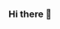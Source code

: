### Hi there 👋

<!--
**Rohini321Nimje123/Rohini321Nimje123** is a ✨ _special_ ✨ repository because its `README.md` (this file) appears on your GitHub profile.

Here are some ideas to get you started:

- 🔭 I’m currently working on ...
- 🌱 I’m currently learning ...
- 👯 I’m looking to collaborate on ...
- 🤔 I’m looking for help with ...
- 💬 Ask me about ...
- 📫 How to reach me: ...
- 😄 Pronouns: ...[![MasterHead](https://us.123rf.com/450wm/rorygezfresh/rorygezfresh2005/rorygezfresh200500158/146695903-female-hands-typing-on-laptop-student-supplies-on-a-blue-pastel-background-banner-with-copy-space-.jpg?ver=6)]
<h1 align="center">Hi 👋, I'm Rohini Nimje</h1>
<h3 align="center">Ambitious and detailed-oriented aspiring Java Backend Developer. Proficient in Java and capable of writing production ready and user centric code using relevant tech skills. Passionate about coding and strongly interested in working on challenging projects in a growth oriented organization.</h3>
<img align="right" alt="Coding" width="400" src="https://dribbble.com/shots/15215756-Coding-Animation-Concept">
<p align="left"> <img src="https://komarev.com/ghpvc/?username=rohini321nimje123&label=Profile%20views&color=0e75b6&style=flat" alt="rohini321nimje123" /> </p>

- 🌱 I’m currently learning **Java Backend Developer**

- 👨‍💻 All of my projects are available at [https://rohini-nimje.netlify.app/](https://rohini-nimje.netlify.app/)

- 💬 Ask me about **Java, MySQL, Spring Boot, JavaScript, HTML, CSS**

- 📫 How to reach me **rohininimje594@gmail.com**

- 📄 Know about my experiences [https://rohini-nimje.netlify.app/Resume/Rohini_Nimje%20(1).pdf](https://rohini-nimje.netlify.app/Resume/Rohini_Nimje%20(1).pdf)

- ⚡ Fun fact **I love to connect new people.**

<h3 align="left">Connect with me:</h3>
<p align="left">
<a href="https://linkedin.com/in/rohini nimje" target="blank"><img align="center" src="https://raw.githubusercontent.com/rahuldkjain/github-profile-readme-generator/master/src/images/icons/Social/linked-in-alt.svg" alt="rohini nimje" height="30" width="40" /></a>
</p>

<h3 align="left">Languages and Tools:</h3>
<p align="left"> <a href="https://www.w3schools.com/css/" target="_blank" rel="noreferrer"> <img src="https://raw.githubusercontent.com/devicons/devicon/master/icons/css3/css3-original-wordmark.svg" alt="css3" width="40" height="40"/> </a> <a href="https://www.w3.org/html/" target="_blank" rel="noreferrer"> <img src="https://raw.githubusercontent.com/devicons/devicon/master/icons/html5/html5-original-wordmark.svg" alt="html5" width="40" height="40"/> </a> <a href="https://www.java.com" target="_blank" rel="noreferrer"> <img src="https://raw.githubusercontent.com/devicons/devicon/master/icons/java/java-original.svg" alt="java" width="40" height="40"/> </a> <a href="https://developer.mozilla.org/en-US/docs/Web/JavaScript" target="_blank" rel="noreferrer"> <img src="https://raw.githubusercontent.com/devicons/devicon/master/icons/javascript/javascript-original.svg" alt="javascript" width="40" height="40"/> </a> <a href="https://www.mysql.com/" target="_blank" rel="noreferrer"> <img src="https://raw.githubusercontent.com/devicons/devicon/master/icons/mysql/mysql-original-wordmark.svg" alt="mysql" width="40" height="40"/> </a> <a href="https://spring.io/" target="_blank" rel="noreferrer"> <img src="https://www.vectorlogo.zone/logos/springio/springio-icon.svg" alt="spring" width="40" height="40"/> </a> </p>

<p><img align="left" src="https://github-readme-stats.vercel.app/api/top-langs?username=rohini321nimje123&show_icons=true&locale=en&layout=compact" alt="rohini321nimje123" /></p>

<p>&nbsp;<img align="center" src="https://github-readme-stats.vercel.app/api?username=rohini321nimje123&show_icons=true&locale=en" alt="rohini321nimje123" /></p>

<p><img align="center" src="https://github-readme-streak-stats.herokuapp.com/?user=rohini321nimje123&" alt="rohini321nimje123" /></p>

- ⚡ Fun fact: ...
-->
